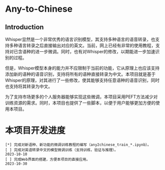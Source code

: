 # Any-to-Chinese
## Introduction
Whisper显然是一个非常优秀的语言识别模型，其支持多种语言的语音转录，也支持多种语言转录之后直接输出对应的英文。当前，网上已经有非常的使用教程，支持对已含语种的进一步微调。同时，也有对Whisper的修改，以期能进一步加速识别的过程。

但是，Whisper模型本身的能力并不应限制于当前的功能，它从原理上也应该支持添加新的语种的语音识别，支持将所有的语种直接转录为中文。本项目就是基于Whisper的原理，对其进行了一些修改，使其能够支持任意语种的语音识别，同时也支持将其转录为中文。

为了支持市场更多的个人服务器能够实现这些微调，本项目采用PEFT方法减少对训练资源的需求。同时，本项目也提供了一些脚本，以便于用户能够更加方便的使用本项目。

# 本项目开发进度
    [*] 完成对新语种、新功能的微调训练教程的编写（any2chinese_train_*.ipynb）。
    [ ] 完成对英语转录中文的模型微调训练（支持训练，验证与推理）。                             2023-10-10
    [ ] 完成Web界面的搭建，方便本项目的直接应用。                                           2023-10-30